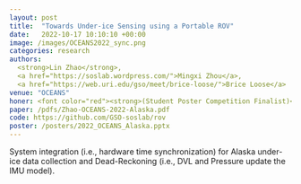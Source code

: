 ```yaml
---
layout: post
title:  "Towards Under-ice Sensing using a Portable ROV"
date:   2022-10-17 10:10:10 +00:00
image: /images/OCEANS2022_sync.png
categories: research
authors: 
  <strong>Lin Zhao</strong>, 
  <a href="https://soslab.wordpress.com/">Mingxi Zhou</a>, 
  <a href="https://web.uri.edu/gso/meet/brice-loose/">Brice Loose</a>
venue: "OCEANS"
honer: <font color="red"><strong>(Student Poster Competition Finalist)</strong></font> 
paper: /pdfs/Zhao-OCEANS-2022-Alaska.pdf
code: https://github.com/GSO-soslab/rov
poster: /posters/2022_OCEANS_Alaska.pptx
---
```

System integration (i.e., hardware time synchronization) for Alaska under-ice data collection and Dead-Reckoning (i.e., DVL and Pressure update the IMU model).